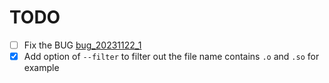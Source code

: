 # TODO

- [ ] Fix the BUG [bug_20231122_1](./BUG.md#bug_20231122_1)
- [x] Add option of `--filter` to filter out the file name contains `.o` and `.so` for example
